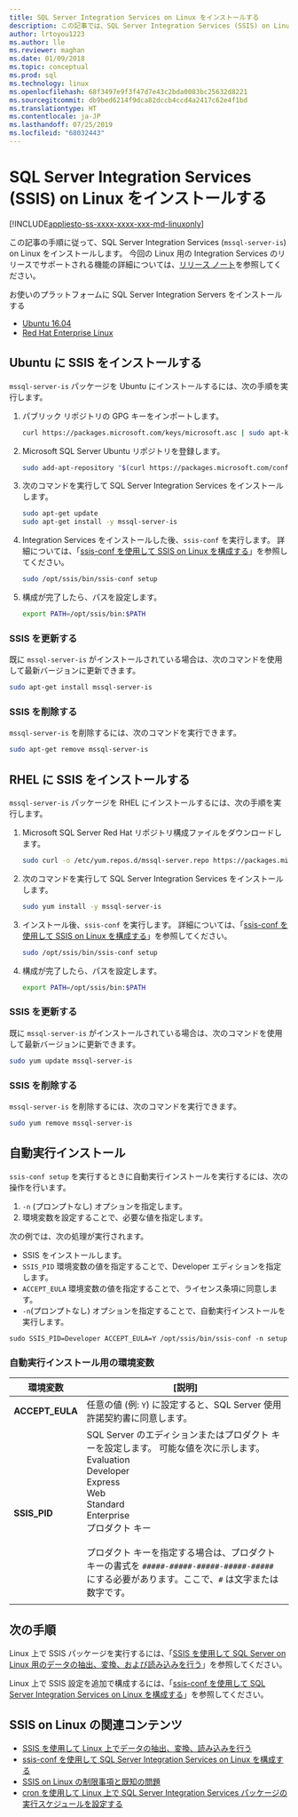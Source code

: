 ```yaml
---
title: SQL Server Integration Services on Linux をインストールする
description: この記事では、SQL Server Integration Services (SSIS) on Linux をインストール方法について説明します。
author: lrtoyou1223
ms.author: lle
ms.reviewer: maghan
ms.date: 01/09/2018
ms.topic: conceptual
ms.prod: sql
ms.technology: linux
ms.openlocfilehash: 68f3497e9f3f47d7e43c2bda0083bc25632d8221
ms.sourcegitcommit: db9bed6214f9dca82dccb4ccd4a2417c62e4f1bd
ms.translationtype: HT
ms.contentlocale: ja-JP
ms.lasthandoff: 07/25/2019
ms.locfileid: "68032443"
---
```

# <a name="install-sql-server-integration-services-ssis-on-linux"></a>SQL Server Integration Services (SSIS) on Linux をインストールする

[!INCLUDE[appliesto-ss-xxxx-xxxx-xxx-md-linuxonly](../includes/appliesto-ss-xxxx-xxxx-xxx-md-linuxonly.md)]

この記事の手順に従って、SQL Server Integration Services (`mssql-server-is`) on Linux をインストールします。 今回の Linux 用の Integration Services のリリースでサポートされる機能の詳細については、[リリース ノート](sql-server-linux-release-notes.md)を参照してください。

お使いのプラットフォームに SQL Server Integration Servers をインストールする

- [Ubuntu 16.04](#ubuntu)
- [Red Hat Enterprise Linux](#RHEL)

## <a name="ubuntu"></a> Ubuntu に SSIS をインストールする
`mssql-server-is` パッケージを Ubuntu にインストールするには、次の手順を実行します。

1. パブリック リポジトリの GPG キーをインポートします。

   ```bash
   curl https://packages.microsoft.com/keys/microsoft.asc | sudo apt-key add -
   ```

2. Microsoft SQL Server Ubuntu リポジトリを登録します。

   ```bash
   sudo add-apt-repository "$(curl https://packages.microsoft.com/config/ubuntu/16.04/mssql-server-2017.list)"
   ```

3. 次のコマンドを実行して SQL Server Integration Services をインストールします。

   ```bash
   sudo apt-get update
   sudo apt-get install -y mssql-server-is
   ```

4. Integration Services をインストールした後、`ssis-conf` を実行します。 詳細については、「[ssis-conf を使用して SSIS on Linux を構成する](sql-server-linux-configure-ssis.md)」を参照してください。

   ```bash
   sudo /opt/ssis/bin/ssis-conf setup
   ```

5. 構成が完了したら、パスを設定します。

   ```bash
   export PATH=/opt/ssis/bin:$PATH
   ```

### <a name="update-ssis"></a>SSIS を更新する
既に `mssql-server-is` がインストールされている場合は、次のコマンドを使用して最新バージョンに更新できます。

```bash
sudo apt-get install mssql-server-is
```

### <a name="remove-ssis"></a>SSIS を削除する
`mssql-server-is` を削除するには、次のコマンドを実行できます。
```bash
sudo apt-get remove mssql-server-is
```

## <a name="RHEL"></a> RHEL に SSIS をインストールする
`mssql-server-is` パッケージを RHEL にインストールするには、次の手順を実行します。

1. Microsoft SQL Server Red Hat リポジトリ構成ファイルをダウンロードします。

   ```bash
   sudo curl -o /etc/yum.repos.d/mssql-server.repo https://packages.microsoft.com/config/rhel/7/mssql-server-2017.repo
   ```

1. 次のコマンドを実行して SQL Server Integration Services をインストールします。

   ```bash
   sudo yum install -y mssql-server-is
   ```


1. インストール後、`ssis-conf` を実行します。 詳細については、「[ssis-conf を使用して SSIS on Linux を構成する](sql-server-linux-configure-ssis.md)」を参照してください。

   ```bash
   sudo /opt/ssis/bin/ssis-conf setup
   ```

1. 構成が完了したら、パスを設定します。

   ```bash
   export PATH=/opt/ssis/bin:$PATH
   ```

### <a name="update-ssis"></a>SSIS を更新する
既に `mssql-server-is` がインストールされている場合は、次のコマンドを使用して最新バージョンに更新できます。

```bash
sudo yum update mssql-server-is
```

### <a name="remove-ssis"></a>SSIS を削除する
`mssql-server-is` を削除するには、次のコマンドを実行できます。
```bash
sudo yum remove mssql-server-is
```

## <a name="unattended-installation"></a>自動実行インストール
`ssis-conf setup` を実行するときに自動実行インストールを実行するには、次の操作を行います。
1.  `-n` (プロンプトなし) オプションを指定します。
2.  環境変数を設定することで、必要な値を指定します。

次の例では、次の処理が実行されます。
-   SSIS をインストールします。
-   `SSIS_PID` 環境変数の値を指定することで、Developer エディションを指定します。
-   `ACCEPT_EULA` 環境変数の値を指定することで、ライセンス条項に同意します。
-   `-n`(プロンプトなし) オプションを指定することで、自動実行インストールを実行します。

```
sudo SSIS_PID=Developer ACCEPT_EULA=Y /opt/ssis/bin/ssis-conf -n setup 
```

### <a name="environment-variables-for-unattended-installation"></a>自動実行インストール用の環境変数

| 環境変数 | [説明] |
|---|---|
| **ACCEPT_EULA** | 任意の値 (例: `Y`) に設定すると、SQL Server 使用許諾契約書に同意します。|
| **SSIS_PID** | SQL Server のエディションまたはプロダクト キーを設定します。 可能な値を次に示します。<br/>Evaluation<br/>Developer<br/>Express <br/>Web <br/>Standard<br/>Enterprise <br/>プロダクト キー<br/><br/>プロダクト キーを指定する場合は、プロダクト キーの書式を `#####-#####-#####-#####-#####` にする必要があります。ここで、`#` は文字または数字です。  |
| | |

## <a name="next-steps"></a>次の手順

Linux 上で SSIS パッケージを実行するには、「[SSIS を使用して SQL Server on Linux 用のデータの抽出、変換、および読み込みを行う](sql-server-linux-migrate-ssis.md)」を参照してください。

Linux 上で SSIS 設定を追加で構成するには、「[ssis-conf を使用して SQL Server Integration Services on Linux を構成する](sql-server-linux-configure-ssis.md)」を参照してください。

## <a name="related-content-about-ssis-on-linux"></a>SSIS on Linux の関連コンテンツ
-   [SSIS を使用して Linux 上でデータの抽出、変換、読み込みを行う](sql-server-linux-migrate-ssis.md)
-   [ssis-conf を使用して SQL Server Integration Services on Linux を構成する](sql-server-linux-configure-ssis.md)
-   [SSIS on Linux の制限事項と既知の問題](sql-server-linux-ssis-known-issues.md)
-   [cron を使用して Linux 上で SQL Server Integration Services パッケージの実行スケジュールを設定する](sql-server-linux-schedule-ssis-packages.md)
